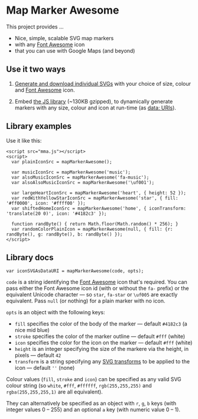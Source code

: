 # Map Marker Awesome

This project provides ...

* Nice, simple, scalable SVG map markers
* with any [Font Awesome](http://fontawesome.io/) icon
* that you can use with Google Maps (and beyond)

## Use it two ways

1. [Generate and download individual SVGs](http://) with your choice of size, colour and [Font Awesome](http://fontawesome.io/) icon.

2. Embed [the JS library](http://) (~130KB gzipped), to dynamically generate markers with any size, colour and icon at run-time (as [data: URIs](http://)).

## Library examples

Use it like this:

    <script src="mma.js"></script>
    <script>
      var plainIconSrc = mapMarkerAwesome();

      var musicIconSrc = mapMarkerAwesome('music');
      var alsoMusicIconSrc = mapMarkerAwesome('fa-music');
      var alsoAlsoMusicIconSrc = mapMarkerAwesome('\uf001');
      
      var largeHeartIconSrc = mapMarkerAwesome('heart', { height: 52 });
      var redWithYellowStarIconSrc = mapMarkerAwesome('star', { fill: '#ff0000', icon: '#ffff00' });
      var shiftedHomeIconSrc = mapMarkerAwesome('home', { iconTransform: 'translate(20 0)', icon: '#4182c3' });

      function randByte() { return Math.floor(Math.random() * 256); }
      var randomColorPlainIcon = mapMarkerAwesome(null, { fill: {r: randByte(), g: randByte(), b: randByte() });
    </script>

## Library docs

    var iconSVGAsDataURI = mapMarkerAwesome(code, opts);

`code` is a string identifying the [Font Awesome](http://fontawesome.io/) icon that's required. You can pass either the Font Awesome icon id (with or without the `fa-` prefix) or the equivalent Unicode character — so `star`, `fa-star` or `\uf005` are exactly equivalent. Pass `null` (or nothing) for a plain marker with no icon.

`opts` is an object with the following keys:

* `fill` specifies the color of the body of the marker — default `#4182c3` (a nice mid blue)
* `stroke` specifies the color of the marker outline — default `#fff` (white)
* `icon` specifies the color for the icon on the marker — default `#fff` (white)
* `height` is an integer specifying the size of the markere via the height, in pixels — default `42`
* `transform` is a string specifying any [SVG transforms](https://developer.mozilla.org/en/docs/Web/SVG/Attribute/transform) to be applied to the icon — default `''` (none)

Colour values (`fill`, `stroke` and `icon`) can be specified as any valid SVG colour string (so `white`, `#fff`, `#ffffff`, `rgb(255,255,255)` and `rgba(255,255,255,1)` are all equivalent). 

They can alternatively be specified as an object with `r`, `g`, `b` keys (with integer values 0 – 255) and an optional `a` key (with numeric value 0 – 1).
